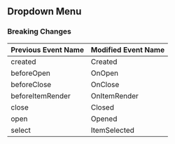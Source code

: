## Dropdown Menu

### Breaking Changes

|Previous Event Name|Modified Event Name|
|-----------|-----------|
|created|Created|
|beforeOpen|OnOpen|
|beforeClose|OnClose|
|beforeItemRender|OnItemRender|
|close|Closed|
|open|Opened|
|select|ItemSelected|   
